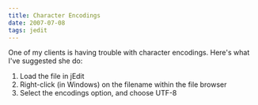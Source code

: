 ```yaml
---
title: Character Encodings
date: 2007-07-08
tags: jedit
---
```

One of my clients is having trouble with character encodings. Here's what I've suggested she do:

<ol><li>Load the file in jEdit</li><li>Right-click (in Windows) on the filename within the file browser</li><li>Select the encodings option, and choose UTF-8</li></ol>

